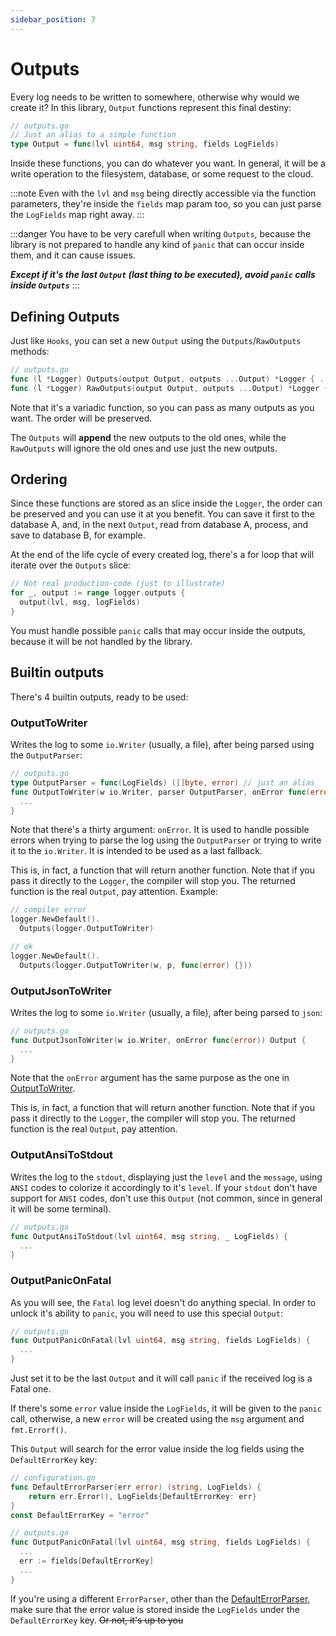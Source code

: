 ```yaml
---
sidebar_position: 7
---
```


# Outputs

Every log needs to be written to somewhere, otherwise why would we create it? In this library, `Output` functions represent this final destiny:

```go
// outputs.go
// Just an alias to a simple function
type Output = func(lvl uint64, msg string, fields LogFields)
```

Inside these functions, you can do whatever you want. In general, it will be a write operation to the filesystem, database, or some request to the cloud.

:::note
Even with the `lvl` and `msg` being directly accessible via the function parameters, they're inside the `fields` map param too, so you can just parse the `LogFields` map right away.
:::

:::danger
You have to be very carefull when writing `Outputs`, because the library is not prepared to handle any kind of `panic` that can occur inside them, and it can cause issues. 

_**Except if it's the last `Output` (last thing to be executed), avoid `panic` calls inside `Outputs`**_
:::

## Defining Outputs

Just like `Hooks`, you can set a new `Output` using the `Outputs`/`RawOutputs` methods:

```go
// outputs.go
func (l *Logger) Outputs(output Output, outputs ...Output) *Logger { ... }
func (l *Logger) RawOutputs(output Output, outputs ...Output) *Logger { ... }
```

Note that it's a variadic function, so you can pass as many outputs as you want. The order will be preserved.

The `Outputs` will **append** the new outputs to the old ones, while the `RawOutputs` will ignore the old ones and use just the new outputs.

## Ordering

Since these functions are stored as an slice inside the `Logger`, the order can be preserved and you can use it at you benefit. You can save it first to the database A, and, in the next `Output`, read from database A, process, and save to database B, for example.

At the end of the life cycle of every created log, there's a for loop that will iterate over the `Outputs` slice:

```go
// Not real production-code (just to illustrate)
for _, output := range logger.outputs {
  output(lvl, msg, logFields)
}
```

You must handle possible `panic` calls that may occur inside the outputs, because it will be not handled by the library.

## Builtin outputs

There's 4 builtin outputs, ready to be used:

### OutputToWriter

Writes the log to some `io.Writer` (usually, a file), after being parsed using the `OutputParser`:

```go
// outputs.go
type OutputParser = func(LogFields) ([]byte, error) // just an alias
func OutputToWriter(w io.Writer, parser OutputParser, onError func(error)) Output {
  ...
}
```

Note that there's a thirty argument: `onError`. It is used to handle possible errors when trying to parse the log using the `OutputParser` or trying to write it to the `io.Writer`. It is intended to be used as a last fallback.

This is, in fact, a function that will return another function. Note that if you pass it directly to the `Logger`, the compiler will stop you. The returned function is the real `Output`, pay attention. Example:

```go
// compiler error
logger.NewDefault().
  Outputs(logger.OutputToWriter)

// ok
logger.NewDefault().
  Outputs(logger.OutputToWriter(w, p, func(error) {}))
```

### OutputJsonToWriter

Writes the log to some `io.Writer` (usually, a file), after being parsed to `json`:

```go
// outputs.go
func OutputJsonToWriter(w io.Writer, onError func(error)) Output {
  ...
}
```

Note that the `onError` argument has the same purpose as the one in [OutputToWriter](#outputtowriter).

This is, in fact, a function that will return another function. Note that if you pass it directly to the `Logger`, the compiler will stop you. The returned function is the real `Output`, pay attention.

### OutputAnsiToStdout

Writes the log to the `stdout`, displaying just the `level` and the `message`, using `ANSI` codes to colorize it accordingly to it's `level`. If your `stdout` don't have support for `ANSI` codes, don't use this `Output` (not common, since in general it will be some terminal).

```go
// outputs.go
func OutputAnsiToStdout(lvl uint64, msg string, _ LogFields) {
  ...
}
```

### OutputPanicOnFatal

As you will see, the `Fatal` log level doesn't do anything special. In order to unlock it's ability to `panic`, you will need to use this special `Output`:

```go
// outputs.go
func OutputPanicOnFatal(lvl uint64, msg string, fields LogFields) {
  ...
}
```

Just set it to be the last `Output` and it will call `panic` if the received log is a Fatal one. 

If there's some `error` value inside the `LogFields`, it will be given to the `panic` call, otherwise, a new `error` will be created using the `msg` argument and `fmt.Errorf()`.

This `Output` will search for the error value inside the log fields using the `DefaultErrorKey` key:

```go
// configuration.go
func DefaultErrorParser(err error) (string, LogFields) {
    return err.Error(), LogFields{DefaultErrorKey: err}
}
const DefaultErrorKey = "error"
```

```go
// outputs.go
func OutputPanicOnFatal(lvl uint64, msg string, fields LogFields) {
  ...
  err := fields[DefaultErrorKey]
  ...
}
```

If you're using a different `ErrorParser`, other than the [DefaultErrorParser](log_levels.md#default-errorparser), make sure that the error value is stored inside the `LogFields` under the `DefaultErrorKey` key. ~~Or not, it's up to you~~
